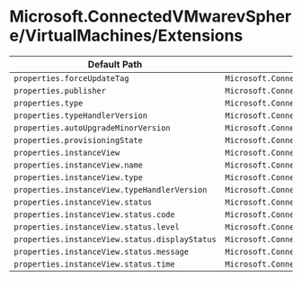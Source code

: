 # Microsoft.ConnectedVMwarevSphere/VirtualMachines/Extensions

| Default Path | Alias |
|---|---|
| `properties.forceUpdateTag` | `Microsoft.ConnectedVMwarevSphere/virtualMachines/extensions/forceUpdateTag` |
| `properties.publisher` | `Microsoft.ConnectedVMwarevSphere/virtualMachines/extensions/publisher` |
| `properties.type` | `Microsoft.ConnectedVMwarevSphere/virtualMachines/extensions/type` |
| `properties.typeHandlerVersion` | `Microsoft.ConnectedVMwarevSphere/virtualMachines/extensions/typeHandlerVersion` |
| `properties.autoUpgradeMinorVersion` | `Microsoft.ConnectedVMwarevSphere/virtualMachines/extensions/autoUpgradeMinorVersion` |
| `properties.provisioningState` | `Microsoft.ConnectedVMwarevSphere/virtualMachines/extensions/provisioningState` |
| `properties.instanceView` | `Microsoft.ConnectedVMwarevSphere/virtualMachines/extensions/instanceView` |
| `properties.instanceView.name` | `Microsoft.ConnectedVMwarevSphere/virtualMachines/extensions/instanceView.name` |
| `properties.instanceView.type` | `Microsoft.ConnectedVMwarevSphere/virtualMachines/extensions/instanceView.type` |
| `properties.instanceView.typeHandlerVersion` | `Microsoft.ConnectedVMwarevSphere/virtualMachines/extensions/instanceView.typeHandlerVersion` |
| `properties.instanceView.status` | `Microsoft.ConnectedVMwarevSphere/virtualMachines/extensions/instanceView.status` |
| `properties.instanceView.status.code` | `Microsoft.ConnectedVMwarevSphere/virtualMachines/extensions/instanceView.status.code` |
| `properties.instanceView.status.level` | `Microsoft.ConnectedVMwarevSphere/virtualMachines/extensions/instanceView.status.level` |
| `properties.instanceView.status.displayStatus` | `Microsoft.ConnectedVMwarevSphere/virtualMachines/extensions/instanceView.status.displayStatus` |
| `properties.instanceView.status.message` | `Microsoft.ConnectedVMwarevSphere/virtualMachines/extensions/instanceView.status.message` |
| `properties.instanceView.status.time` | `Microsoft.ConnectedVMwarevSphere/virtualMachines/extensions/instanceView.status.time` |

